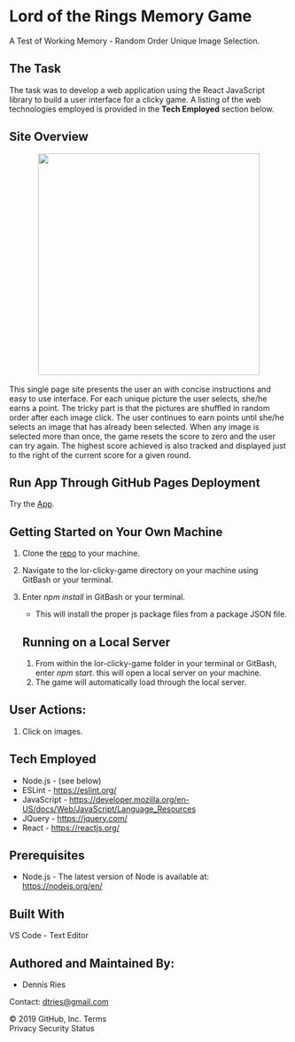 # Lord of the Rings Memory Game
A Test of Working Memory - Random Order Unique Image Selection.

## The Task 
The task was to develop a web application using the React JavaScript library to build a user interface for a clicky game. A listing of the web technologies employed is provided in the **Tech Employed** section below.

## Site Overview 

<div align="center">
    <img src="/public/images/lor-click-game.png" width="400px" /></img> 
</div>
<br>
This single page site presents the user an with concise instructions and easy to use interface. For each unique picture the user selects, she/he earns a point. The tricky part is that the pictures are shuffled in random order after each image click. The user continues to earn points until she/he selects an image that has already been selected. When any image is selected more than once, the game resets the score to zero and the user can try again. The highest score achieved is also tracked and displayed just to the right of the current score for a given round.

## Run App Through GitHub Pages Deployment
Try the [App](https://dtries.github.io/lor-click-game/).
 
## Getting Started on Your Own Machine
1. Clone the [repo](https://github.com/dtries/lor-clicky-game.git) to your machine. 
1. Navigate to the lor-clicky-game directory on your machine using GitBash or your terminal.
1. Enter *npm install* in GitBash or your terminal.
   * This will install the proper js package files from a package JSON file.

   
   ## Running on a Local Server
   1. From within the lor-clicky-game folder in your terminal or GitBash, enter *npm start*. this will open a local server on your machine. 
   1. The game will automatically load through the local server.
     
## User Actions:
   1. Click on images.       
   
## Tech Employed
* Node.js - (see below)
* ESLint - https://eslint.org/
* JavaScript - https://developer.mozilla.org/en-US/docs/Web/JavaScript/Language_Resources
* JQuery - https://jquery.com/
* React - https://reactjs.org/

## Prerequisites
* Node.js - The latest version of Node is available at: https://nodejs.org/en/

## Built With
VS Code - Text Editor

## Authored and Maintained By:
* Dennis Ries

Contact: dtries@gmail.com

© 2019 GitHub, Inc.
Terms   
Privacy
Security
Status
